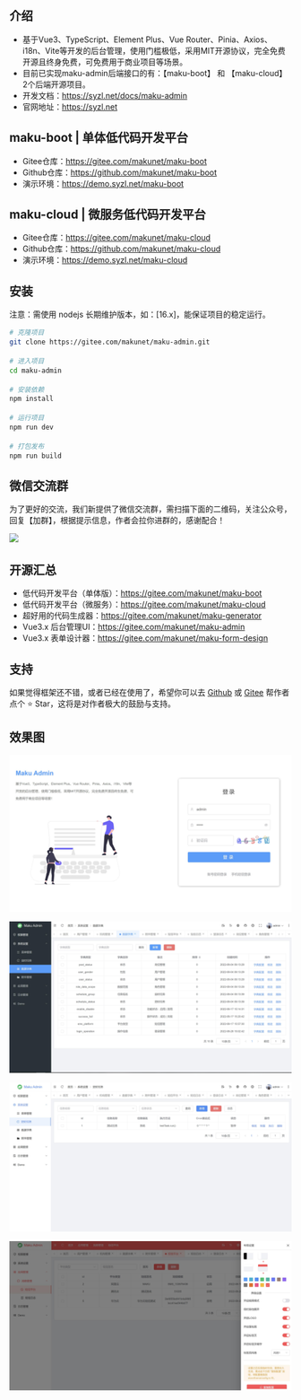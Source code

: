 ## 介绍
- 基于Vue3、TypeScript、Element Plus、Vue Router、Pinia、Axios、i18n、Vite等开发的后台管理，使用门槛极低，采用MIT开源协议，完全免费开源且终身免费，可免费用于商业项目等场景。
- 目前已实现maku-admin后端接口的有：【maku-boot】 和 【maku-cloud】 2个后端开源项目。
- 开发文档：https://syzl.net/docs/maku-admin
- 官网地址：https://syzl.net

## maku-boot | 单体低代码开发平台
- Gitee仓库：https://gitee.com/makunet/maku-boot
- Github仓库：https://github.com/makunet/maku-boot
- 演示环境：https://demo.syzl.net/maku-boot


## maku-cloud | 微服务低代码开发平台
- Gitee仓库：https://gitee.com/makunet/maku-cloud
- Github仓库：https://github.com/makunet/maku-cloud
- 演示环境：https://demo.syzl.net/maku-cloud


## 安装
注意：需使用 nodejs 长期维护版本，如：[16.x]，能保证项目的稳定运行。

```bash
# 克隆项目
git clone https://gitee.com/makunet/maku-admin.git

# 进入项目
cd maku-admin

# 安装依赖
npm install

# 运行项目
npm run dev

# 打包发布
npm run build
```


## 微信交流群
为了更好的交流，我们新提供了微信交流群，需扫描下面的二维码，关注公众号，回复【加群】，根据提示信息，作者会拉你进群的，感谢配合！

![](https://syzl.net/app/img/qrcode.jpg)


## 开源汇总
- 低代码开发平台（单体版）：https://gitee.com/makunet/maku-boot
- 低代码开发平台（微服务）：https://gitee.com/makunet/maku-cloud
- 超好用的代码生成器：https://gitee.com/makunet/maku-generator
- Vue3.x 后台管理UI：https://gitee.com/makunet/maku-admin
- Vue3.x 表单设计器：https://gitee.com/makunet/maku-form-design



## 支持
如果觉得框架还不错，或者已经在使用了，希望你可以去 [Github](https://github.com/makunet/maku-admin) 或 [Gitee](https://gitee.com/makunet/maku-admin) 帮作者点个 ⭐ Star，这将是对作者极大的鼓励与支持。

## 效果图
![输入图片说明](public/images/1.jpg)

![输入图片说明](public/images/2.jpg)

![输入图片说明](public/images/3.jpg)

![输入图片说明](public/images/4.jpg)

